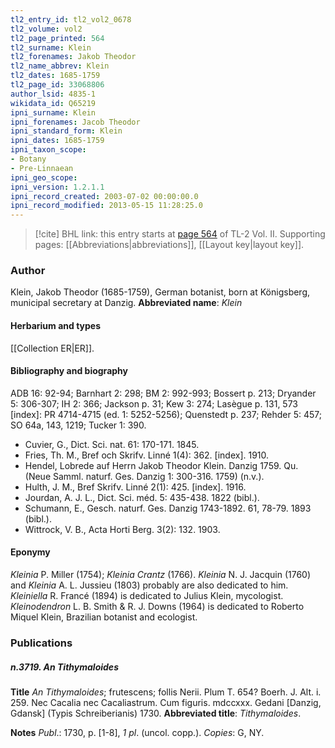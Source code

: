```yaml
---
tl2_entry_id: tl2_vol2_0678
tl2_volume: vol2
tl2_page_printed: 564
tl2_surname: Klein
tl2_forenames: Jakob Theodor
tl2_name_abbrev: Klein
tl2_dates: 1685-1759
tl2_page_id: 33068806
author_lsid: 4835-1
wikidata_id: Q65219
ipni_surname: Klein
ipni_forenames: Jacob Theodor
ipni_standard_form: Klein
ipni_dates: 1685-1759
ipni_taxon_scope: 
- Botany
- Pre-Linnaean
ipni_geo_scope: 
ipni_version: 1.2.1.1
ipni_record_created: 2003-07-02 00:00:00.0
ipni_record_modified: 2013-05-15 11:28:25.0
---
```



> [!cite] BHL link: this entry starts at [page 564](https://www.biodiversitylibrary.org/page/33068806) of TL-2 Vol. II.
> Supporting pages: [[Abbreviations|abbreviations]], [[Layout key|layout key]].

### Author

Klein, Jakob Theodor (1685-1759), German botanist, born at Königsberg, municipal secretary at Danzig. 
**Abbreviated name**: *Klein*

#### Herbarium and types

[[Collection ER|ER]].

#### Bibliography and biography

ADB 16: 92-94; Barnhart 2: 298; BM 2: 992-993; Bossert p. 213; Dryander 5: 306-307; IH 2: 366; Jackson p. 31; Kew 3: 274; Lasègue p. 131, 573 \[index\]: PR 4714-4715 (ed. 1: 5252-5256); Quenstedt p. 237; Rehder 5: 457; SO 64a, 143, 1219; Tucker 1: 390.
- Cuvier, G., Dict. Sci. nat. 61: 170-171. 1845.
- Fries, Th. M., Bref och Skrifv. Linné 1(4): 362. \[index\]. 1910.
- Hendel, Lobrede auf Herrn Jakob Theodor Klein. Danzig 1759. Qu. (Neue Samml. naturf. Ges. Danzig 1: 300-316. 1759) (n.v.).
- Hulth, J. M., Bref Skrifv. Linné 2(1): 425. \[index\]. 1916.
- Jourdan, A. J. L., Dict. Sci. méd. 5: 435-438. 1822 (bibl.).
- Schumann, E., Gesch. naturf. Ges. Danzig 1743-1892. 61, 78-79. 1893 (bibl.).
- Wittrock, V. B., Acta Horti Berg. 3(2): 132. 1903.

#### Eponymy

*Kleinia* P. Miller (1754); *Kleinia Crantz* (1766). *Kleinia* N. J. Jacquin (1760) and *Kleinia* A. L. Jussieu (1803) probably are also dedicated to him. *Kleiniella* R. Francé (1894) is dedicated to Julius Klein, mycologist. *Kleinodendron* L. B. Smith & R. J. Downs (1964) is dedicated to Roberto Miquel Klein, Brazilian botanist and ecologist.

### Publications

##### n.3719. An Tithymaloides

**Title**
*An Tithymaloides*; frutescens; follis Nerii. Plum T. 654? Boerh. J. Alt. i. 259. Nec Cacalia nec Cacaliastrum. Cum figuris. mdccxxx. Gedani \[Danzig, Gdansk\] (Typis Schreiberianis) 1730.
**Abbreviated title**: *Tithymaloides*.

**Notes**
*Publ*.: 1730, p. \[1-8\], *1 pl*. (uncol. copp.). *Copies*: G, NY.

